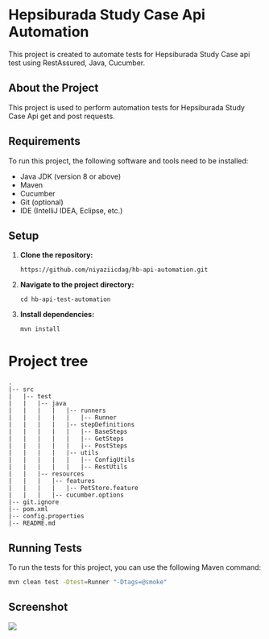 # Hepsiburada Study Case Api Automation

This project is created to automate tests for Hepsiburada Study Case api test using RestAssured, Java, Cucumber.

## About the Project

This project is used to perform automation tests for Hepsiburada Study Case Api get and post requests.

## Requirements

To run this project, the following software and tools need to be installed:

- Java JDK (version 8 or above)
- Maven
- Cucumber
- Git (optional)
- IDE (IntelliJ IDEA, Eclipse, etc.)

## Setup

1. **Clone the repository:**

    ```
    https://github.com/niyaziicdag/hb-api-automation.git
    ```

2. **Navigate to the project directory:**

    ```
    cd hb-api-test-automation
    ```

3. **Install dependencies:**

    ```
    mvn install
    ```
   
# Project tree

```
.
|-- src
|   |-- test
|   |   |-- java
|   |   |   |   |-- runners
|   |   |   |   |   |-- Runner
|   |   |   |   |-- stepDefinitions
|   |   |   |   |   |-- BaseSteps
|   |   |   |   |   |-- GetSteps
|   |   |   |   |   |-- PostSteps
|   |   |   |   |-- utils
|   |   |   |   |   |-- ConfigUtils
|   |   |   |   |   |-- RestUtils
|   |   |-- resources
|   |   |   |-- features
|   |   |   |   |-- PetStore.feature
|   |   |   |-- cucumber.options
|-- git.ignore
|-- pom.xml
|-- config.properties
|-- README.md
```

## Running Tests

To run the tests for this project, you can use the following Maven command:

```bash
mvn clean test -Dtest=Runner "-Dtags=@smoke"
```

## Screenshot

  <img src="https://i.imgur.com/i3QsfQ9.png">